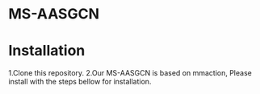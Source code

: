 # MS-AASGCN
# Installation
1.Clone this repository.
2.Our MS-AASGCN is based on mmaction, Please install with the steps bellow for installation.
